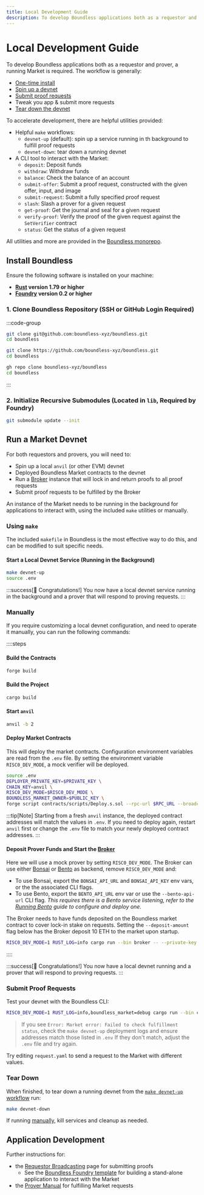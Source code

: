 ```yaml
---
title: Local Development Guide
description: To develop Boundless applications both as a requestor and prover, a running Market is required.
---
```


# Local Development Guide

To develop Boundless applications both as a requestor and prover, a running Market is required.
The workflow is generally:

- [One-time install](#install-boundless)
- [Spin up a devnet](#run-a-market-devnet)
- [Submit proof requests](#submit-proof-requests)
- Tweak you app & submit more requests
- [Tear down the devnet](#tear-down)

To accelerate development, there are helpful utilities provided:

- Helpful `make` workflows:
  - `devnet-up` (default): spin up a service running in th background to fulfill proof requests
  - `devnet-down`: tear down a running devnet
- A CLI tool to interact with the Market:
  - `deposit`: Deposit funds
  - `withdraw`: Withdraw funds
  - `balance`: Check the balance of an account
  - `submit-offer`: Submit a proof request, constructed with the given offer, input, and image
  - `submit-request`: Submit a fully specified proof request
  - `slash`: Slash a prover for a given request
  - `get-proof`: Get the journal and seal for a given request
  - `verify-proof`: Verify the proof of the given request against the `SetVerifier` contract
  - `status`: Get the status of a given request

All utilities and more are provided in the [Boundless monorepo](https://github.com/boundless-xyz/boundless).

## Install Boundless

Ensure the following software is installed on your machine:

- **[Rust](https://www.rust-lang.org/tools/install) version 1.79 or higher**
- **[Foundry](https://book.getfoundry.sh/getting-started/installation) version 0.2 or higher**

### 1. Clone Boundless Repository (SSH or GitHub Login Required)

:::code-group

```sh [SSH]
git clone git@github.com:boundless-xyz/boundless.git
cd boundless
```

```sh [HTTPS]
git clone https://github.com/boundless-xyz/boundless.git
cd boundless
```

```sh [GitHub CLI]
gh repo clone boundless-xyz/boundless
cd boundless
```

:::

### 2. Initialize Recursive Submodules (Located in `lib`, Required by Foundry)

```sh [Terminal]
git submodule update --init
```

## Run a Market Devnet

For both requestors and provers, you will need to:

- Spin up a local `anvil` (or other EVM) devnet
- Deployed Boundless Market contracts to the devnet
- Run a [Broker][page-broker] instance that will lock in and return proofs to all proof requests
- Submit proof requests to be fulfilled by the Broker

An instance of the Market needs to be running in the background for applications to interact with, using the included `make` utilities or manually.

### Using `make`

The included `makefile` in Boundless is the most effective way to do this, and can be modified to suit specific needs.

#### Start a Local Devnet Service (Running in the Background)

```sh [Terminal]
make devnet-up
source .env
```

:::success[🎉 Congratulations!]
You now have a local devnet service running in the background and a prover that will respond to proving requests.
:::

### Manually

If you require customizing a local devnet configuration, and need to operate it manually, you can run the following commands:

::::steps

#### Build the Contracts

```sh [Terminal]
forge build
```

#### Build the Project

```sh [Terminal]
cargo build
```

#### Start `anvil`

```sh [Terminal]
anvil -b 2
```

#### Deploy Market Contracts

This will deploy the market contracts.
Configuration environment variables are read from the `.env` file.
By setting the environment variable `RISC0_DEV_MODE`, a mock verifier will be deployed.

```sh [Terminal]
source .env
DEPLOYER_PRIVATE_KEY=$PRIVATE_KEY \
CHAIN_KEY=anvil \
RISC0_DEV_MODE=$RISC0_DEV_MODE \
BOUNDLESS_MARKET_OWNER=$PUBLIC_KEY \
forge script contracts/scripts/Deploy.s.sol --rpc-url $RPC_URL --broadcast -vv
```

:::tip[Note]
Starting from a fresh `anvil` instance, the deployed contract addresses will match the values in `.env`.
If you need to deploy again, restart `anvil` first or change the `.env` file to match your newly deployed contract addresses.
:::

#### Deposit Prover Funds and Start the [Broker][page-broker]

Here we will use a mock prover by setting `RISC0_DEV_MODE`.
The Broker can use either [Bonsai][bonsai-homepage] or [Bento][page-bento] as backend, remove `RISC0_DEV_MODE` and:

- To use Bonsai, export the `BONSAI_API_URL` and `BONSAI_API_KEY` env vars, or the the associated CLI flags.
- To use Bento, export the `BENTO_API_URL` env var or use the `--bento-api-url` CLI flag.
  _This requires there is a Bento service listening, refer to the [Running Bento][page-bento-running] guide to configure and deploy one._

The Broker needs to have funds deposited on the Boundless market contract to cover lock-in stake on requests.
Setting the `--deposit-amount` flag below has the Broker deposit 10 ETH to the market upon startup.

```sh [Terminal]
RISC0_DEV_MODE=1 RUST_LOG=info cargo run --bin broker -- --private-key ${PRIVATE_KEY:?} --proof-market-addr ${BOUNDLESS_MARKET_ADDRESS:?} --set-verifier-addr ${SET_VERIFIER_ADDRESS:?} --deposit-amount 10
```

::::

:::success[🎉 Congratulations!]
You now have a local devnet running and a prover that will respond to proving requests.
:::

### Submit Proof Requests

Test your devnet with the Boundless CLI:

```sh [Terminal]
RISC0_DEV_MODE=1 RUST_LOG=info,boundless_market=debug cargo run --bin cli -- submit-request request.yaml --wait
```

> If you see `Error: Market error: Failed to check fulfillment status`,
> check the `make devnet-up` deployment logs and ensure addresses match those listed in `.env`
> If they don't match, adjust the `.env` file and try again.

Try editing `request.yaml` to send a request to the Market with different values.

### Tear Down

When finished, to tear down a running devnet from the [`make devnet-up` workflow](#make) run:

```sh [Terminal]
make devnet-down
```

If running [manually](#manually), kill services and cleanup as needed.

## Application Development

Further instructions for:

- the [Requestor Broadcasting][page-requestor-broadcast] page for submitting proofs
  - See the [Boundless Foundry template][boundless-foundry-template-repo] for building a stand-alone application to interact with the Market
- the [Prover Manual][page-prover-manual] for fulfilling Market requests

[bonsai-homepage]: https://www.bonsai.xyz
[boundless-foundry-template-repo]: https://github.com/boundless-xyz/boundless-foundry-template
[page-bento]: /prover-manual/bento/introduction
[page-bento-running]: /prover-manual/bento/running
[page-broker]: /prover-manual/broker/introduction
[page-prover-manual]: /prover-manual/introduction
[page-requestor-broadcast]: /requestor-manual/broadcasting-requests
